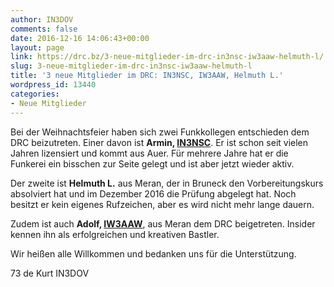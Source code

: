```yaml
---
author: IN3DOV
comments: false
date: 2016-12-16 14:06:43+00:00
layout: page
link: https://drc.bz/3-neue-mitglieder-im-drc-in3nsc-iw3aaw-helmuth-l/
slug: 3-neue-mitglieder-im-drc-in3nsc-iw3aaw-helmuth-l
title: '3 neue Mitglieder im DRC: IN3NSC, IW3AAW, Helmuth L.'
wordpress_id: 13440
categories:
- Neue Mitglieder
---
```


Bei der Weihnachtsfeier haben sich zwei Funkkollegen entschieden dem DRC beizutreten. Einer davon ist **Armin, [IN3NSC](http://www.qrz.com/db/IN3NSC)**. Er ist schon seit vielen Jahren lizensiert und kommt aus Auer. Für mehrere Jahre hat er die Funkerei ein bisschen zur Seite gelegt und ist aber jetzt wieder aktiv.

Der zweite ist **Helmuth L.** aus Meran, der in Bruneck den Vorbereitungskurs absolviert hat und im Dezember 2016 die Prüfung abgelegt hat. Noch besitzt er kein eigenes Rufzeichen, aber es wird nicht mehr lange dauern.

Zudem ist auch **Adolf, [IW3AAW](https://www.qrz.com/lookup/iw3aaw)**, aus Meran dem DRC beigetreten. Insider kennen ihn als erfolgreichen und kreativen Bastler.

Wir heißen alle Willkommen und bedanken uns für die Unterstützung.

73 de Kurt IN3DOV
